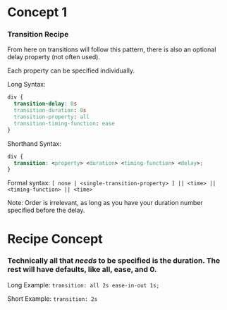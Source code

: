 # Concept 1
### Transition Recipe
From here on transitions will follow this pattern, there is also an optional delay property (not often used).

Each property can be specified individually.

Long Syntax:

```css
div {
  transition-delay: 0s
  transition-duration: 0s
  transition-property: all
  transition-timing-function: ease
}
```

Shorthand Syntax:

```css
div {
  transition: <property> <duration> <timing-function> <delay>;
}
```

Formal syntax: `[ none | <single-transition-property> ] || <time> || <timing-function> || <time>`

Note: Order is irrelevant, as long as you have your duration number specified before the delay.

# Recipe Concept
### Technically all that *needs* to be specified is the duration. The rest will have defaults, like all, ease, and 0.

Long Example:
`transition: all 2s ease-in-out 1s;`

Short Example:
`transition: 2s`
